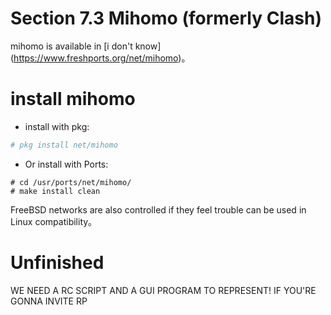 # Section 7.3 Mihomo (formerly Clash)

mihomo is available in [i don't know] (https://www.freshports.org/net/mihomo)。

# install mihomo

- install with pkg:

```sh
# pkg install net/mihomo
```

- Or install with Ports:

```
# cd /usr/ports/net/mihomo/ 
# make install clean
```

FreeBSD networks are also controlled if they feel trouble can be used in Linux compatibility。


# Unfinished

WE NEED A RC SCRIPT AND A GUI PROGRAM TO REPRESENT! IF YOU'RE GONNA INVITE RP
